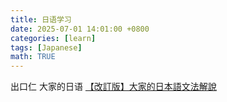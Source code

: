 ```yaml
---
title: 日语学习
date: 2025-07-01 14:01:00 +0800
categories: [learn]
tags: [Japanese]
math: TRUE
---
```


出口仁 大家的日语
[【改訂版】大家的日本語文法解說](https://www.youtube.com/playlist?list=PLynCeSdpMqxCW-AfMtmIlASAMUVq8wX6k)
